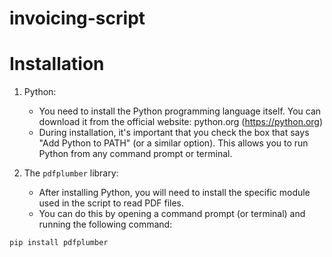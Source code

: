 # invoicing-script

# Installation

 1. Python:
       * You need to install the Python programming language itself. You can download it from the official
         website: python.org (https://python.org)
       * During installation, it's important that you check the box that says "Add Python to PATH" (or a
         similar option). This allows you to run Python from any command prompt or terminal.


   2. The `pdfplumber` library:
       * After installing Python, you will need to install the specific module used in the script to read PDF
          files.
       * You can do this by opening a command prompt (or terminal) and running the following command:

    pip install pdfplumber
